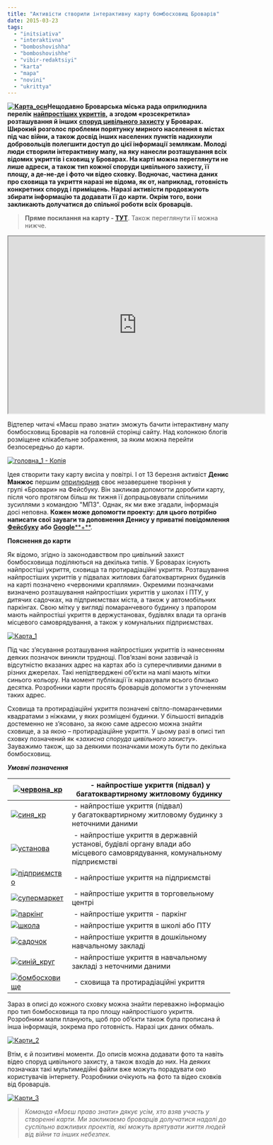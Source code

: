 ```yaml
---
title: "Активісти створили інтерактивну карту бомбосховищ Броварів"
date: 2015-03-23
tags: 
  - "initsiativa"
  - "interaktivna"
  - "bomboshovishha"
  - "bomboshovishhe"
  - "vibir-redaktsiyi"
  - "karta"
  - "mapa"
  - "novini"
  - "ukrittya"
---
```


**[![Карта_осн](https://mpz.brovary.org/wp-content/uploads/2015/03/Karta_osn.jpg)](https://mpz.brovary.org/wp-content/uploads/2015/03/Karta_osn.jpg)Нещодавно Броварська міська рада оприлюднила перелік** [**найпростіших укриттів,**](https://mpz.brovary.org/miska-rada-oprilyudnila-perelik-ukrittiv-na-vipadok-nebezpeki-hovatisya-radyat-u-pidvalah/) **а згодом «розсекретила» розташування й інших** [**споруд цивільного захисту**](https://mpz.brovary.org/miskrada-nadala-povnu-zagalnu-informatsiyu-pro-bomboshovishha-brovariv/) **у Броварах. Широкий розголос проблеми порятунку мирного населення в містах під час війни, а також досвід інших населених пунктів надихнули добровольців полегшити доступ до цієї інформації землякам. Молоді люди створили інтерактивну мапу, на яку нанесли розташування всіх відомих укриттів і сховищ у Броварах. На карті можна переглянути не лише адреси, а також тип кожної споруди цивільного захисту, її площу, а де-не-де і фото чи відео сховку. Водночас, частина даних про сховища та укриття наразі не відома, як от, наприклад, готовність конкретних споруд і приміщень. Наразі активісти продовжують збирати інформацію та додавати її до карти. Окрім того, вони закликають долучатися до спільної роботи всіх броварців.**

> **Пряме посилання на карту - [ТУТ](https://mapsengine.google.com/map/u/0/edit?mid=zuV4_TgAhWRo.kEBTN58Z-1qU&hl=uk)**. Також переглянути її можна нижче.

<iframe src="https://mapsengine.google.com/map/embed?mid=zuV4_TgAhWRo.kEBTN58Z-1qU&amp;hl=uk" width="580" height="400"></iframe>

Відтепер читачі «Маєш право знати» зможуть бачити інтерактивну мапу бомбосховищ Броварів на головній сторінці сайту. Над колонкою блогів розміщене клікабельне зображення, за яким можна перейти безпосередньо до карти.

[![головна_1 - Копія](https://mpz.brovary.org/wp-content/uploads/2015/03/golovna_1-Kopiya.jpg)](https://mpz.brovary.org/wp-content/uploads/2015/03/golovna_1-Kopiya.jpg)

Ідея створити таку карту висіла у повітрі. І от 13 березня активіст **Денис Манжос** першим [оприлюднив](https://www.facebook.com/groups/brovary/permalink/1002242193139080/) своє незавершене творіння у групі «Бровари» на Фейсбуку. Він закликав допомогти доробити карту, після чого протягом більш як тижня її допрацьовували спільними зусиллями з командою "МПЗ". Однак, як ми вже згадали, інформація досі неповна. **Кожен може допомогти проекту: для цього потрібно написати свої зауваги та доповнення Денису у приватні повідомлення** [**Фейсбуку**](https://www.facebook.com/dmanzos?fref=ufi) **або** [**Google****+**](https://plus.google.com/u/0/+%D0%94%D0%B5%D0%BD%D0%B8%D1%81%D0%9C%D0%B0%D0%BD%D0%B6%D0%BE%D1%81/about).

**Пояснення до карти**

Як відомо, згідно із законодавством про цивільний захист бомбосховища поділяються на декілька типів. У Броварах існують найпростіші укриття, сховища та протирадіаційні укриття. Розташування найпростіших укриттів у підвалах житлових багатоквартирних будинків на карті позначено «червоними краплями». Окремими позначками визначено розташування найпростіших укриттів у школах і ПТУ, у дитячих садочках, на підприємствах міста, а також у автомобільних паркінгах. Свою мітку у вигляді помаранчевого будинку з прапором мають найпростіші укриття в держустановах, будівлях влади та органів місцевого самоврядування, а також у комунальних підприємствах.

[![Карта_1](https://mpz.brovary.org/wp-content/uploads/2015/03/Karta_1.jpg)](https://mpz.brovary.org/wp-content/uploads/2015/03/Karta_1.jpg)

Під час з’ясування розташування найпростіших укриттів із нанесенням деяких позначок виникли труднощі. Пов’язані вони зазвичай із відсутністю вказаних адрес на картах або із суперечливими даними в різних джерелах. Такі непідтверджені об’єкти на мапі мають мітки синього кольору. На момент публікації їх нарахували всього близько десятка. Розробники карти просять броварців допомогти з уточненням таких адрес.

Сховища та протирадіаційні укриття позначені світло-помаранчевими квадратами з ніжками, у яких розміщені будинки. У більшості випадків достеменно не з’ясовано, за якою саме адресою можна знайти сховище, а за якою – протирадіаційне укриття. У цьому разі в описі тип сховку позначений як «_захисна споруда цивільного захисту_». Зауважимо також, що за деякими позначками можуть бути по декілька бомбосховищ.

_**Умовні позначення**_

| [![червона_кр](https://mpz.brovary.org/wp-content/uploads/2015/03/chervona_kr.png)](https://mpz.brovary.org/wp-content/uploads/2015/03/chervona_kr.png) |  - найпростіше укриття (підвал) у багатоквартирному житловому будинку |
| --- | --- |
| [![синя_кр](https://mpz.brovary.org/wp-content/uploads/2015/03/sinya_kr.png)](https://mpz.brovary.org/wp-content/uploads/2015/03/sinya_kr.png) |  - найпростіше укриття (підвал) у багатоквартирному житловому будинку з неточними даними |
| [![установа](https://mpz.brovary.org/wp-content/uploads/2015/03/ustanova.png)](https://mpz.brovary.org/wp-content/uploads/2015/03/ustanova.png) |  - найпростіше укриття в державній установі, будівлі органу влади або місцевого самоврядування, комунальному підприємстві |
| [![підприємство](https://mpz.brovary.org/wp-content/uploads/2015/03/pidpriyemstvo.png)](https://mpz.brovary.org/wp-content/uploads/2015/03/pidpriyemstvo.png) |  - найпростіше укриття на підприємстві |
| [![супермаркет](https://mpz.brovary.org/wp-content/uploads/2015/03/supermarket.png)](https://mpz.brovary.org/wp-content/uploads/2015/03/supermarket.png) |  - найпростіше укриття в торговельному центрі |
| [![паркінг](https://mpz.brovary.org/wp-content/uploads/2015/03/parking.png)](https://mpz.brovary.org/wp-content/uploads/2015/03/parking.png) |  - найпростіше укриття - паркінг |
| [![школа](https://mpz.brovary.org/wp-content/uploads/2015/03/shkola.png)](https://mpz.brovary.org/wp-content/uploads/2015/03/shkola.png) |  - найпростіше укриття в школі або ПТУ |
| [![садочок](https://mpz.brovary.org/wp-content/uploads/2015/03/sadochok.png)](https://mpz.brovary.org/wp-content/uploads/2015/03/sadochok.png) |  - найпростіше укриття в дошкільному навчальному закладі |
| [![синій_круг](https://mpz.brovary.org/wp-content/uploads/2015/03/siniy_krug.png)](https://mpz.brovary.org/wp-content/uploads/2015/03/siniy_krug.png) |  - найпростіше укриття в навчальному закладі з неточними даними |
| [![бомбосховище](https://mpz.brovary.org/wp-content/uploads/2015/03/bomboshovishhe.png)](https://mpz.brovary.org/wp-content/uploads/2015/03/bomboshovishhe.png) |  - сховища та протирадіаційні укриття |

Зараз в описі до кожного сховку можна знайти переважно інформацію про тип бомбосховища та про площу найпростішого укриття. Розробники мапи планують, щоб про об’єкти також була прописана й інша інформація, зокрема про готовність. Наразі цих даних обмаль.

[![Карти_2](https://mpz.brovary.org/wp-content/uploads/2015/03/Karti_2.jpg)](https://mpz.brovary.org/wp-content/uploads/2015/03/Karti_2.jpg)

Втім, є й позитивні моменти. До описів можна додавати фото та навіть відео споруд цивільного захисту, а також входів до них. На деяких позначках такі мультимедійні файли вже можуть порадувати око користувачів інтернету. Розробники очікують на фото та відео сховків від броварців.

[![Карти_3](https://mpz.brovary.org/wp-content/uploads/2015/03/Karti_3.jpg)](https://mpz.brovary.org/wp-content/uploads/2015/03/Karti_3.jpg)

> _Команда «Маєш право знати» дякує усім, хто взяв участь у створенні карти. Ми закликаємо броварців долучатися надалі до суспільно важливих проектів, які можуть врятувати життя людей від війни та інших небезпек._
